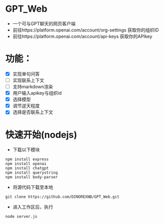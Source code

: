 # GPT_Web
- 一个可与GPT聊天的网页客户端
- 前往https://platform.openai.com/account/org-settings 获取你的组织ID
- 前往https://platform.openai.com/account/api-keys 获取你的APIkey
# 功能：
- [x] 实现单句问答
- [ ] 实现联系上下文
- [ ] 支持markdown渲染
- [x] 用户输入apikey与组织id
- [x] 选择模型
- [x] 调节逆天程度 
- [x] 选择是否联系上下文
# 快速开始(nodejs)
- 下载以下模块
```
npm install express
npm install openai
npm install chatgpt
npm install querystring
npm install body-parser
```
- 将源代码下载至本地
```
git clone https://github.com/DINOREXNB/GPT_Web.git
```
- 进入工作区后，执行
```
node server.js
```